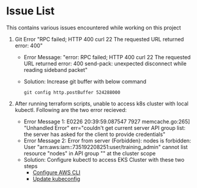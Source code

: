 # Issue List
This contains various issues encountered while working on this project



1. Git Error "RPC failed; HTTP 400 curl 22 The requested URL returned error: 400"
    * Error Message: "error: RPC failed; HTTP 400 curl 22 The requested URL returned error: 400
    send-pack: unexpected disconnect while reading sideband packet"
    * Solution: Increase git buffer with below command
    
        `git config http.postBuffer 524288000`

2. After running terraform scripts, unable to access k8s cluster with local kubectl. Following are the two error recieved:
    * Error Message 1: E0226 20:39:59.087547    7927 memcache.go:265] "Unhandled Error" err="couldn't get current server API group list: the server has asked for the client to provide credentials"
    * Error Message 2: Error from server (Forbidden): nodes is forbidden: User "arn:aws:iam::735192208251:user/training_admin" cannot list resource "nodes" in API group "" at the cluster scope
    * Solution: Configure kubectl to access EKS Cluster with these two steps    
        - [Configure AWS CLI](https://docs.aws.amazon.com/cli/latest/userguide/getting-started-quickstart.html)
        - [Update kubeconfig](https://docs.aws.amazon.com/eks/latest/userguide/create-kubeconfig.html)

    